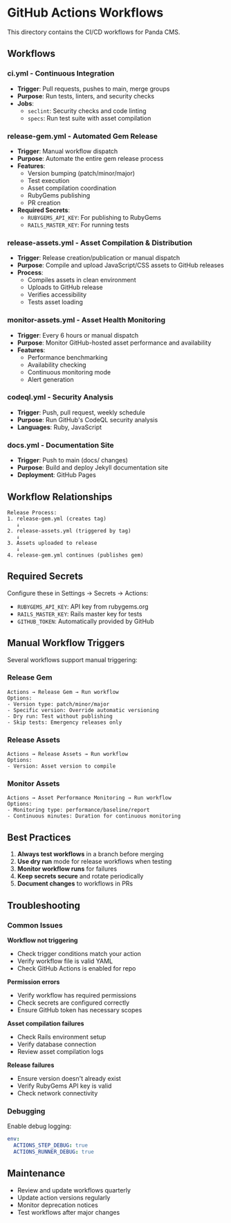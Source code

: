 # GitHub Actions Workflows

This directory contains the CI/CD workflows for Panda CMS.

## Workflows

### ci.yml - Continuous Integration
- **Trigger**: Pull requests, pushes to main, merge groups
- **Purpose**: Run tests, linters, and security checks
- **Jobs**:
  - `seclint`: Security checks and code linting
  - `specs`: Run test suite with asset compilation

### release-gem.yml - Automated Gem Release
- **Trigger**: Manual workflow dispatch
- **Purpose**: Automate the entire gem release process
- **Features**:
  - Version bumping (patch/minor/major)
  - Test execution
  - Asset compilation coordination
  - RubyGems publishing
  - PR creation
- **Required Secrets**:
  - `RUBYGEMS_API_KEY`: For publishing to RubyGems
  - `RAILS_MASTER_KEY`: For running tests

### release-assets.yml - Asset Compilation & Distribution
- **Trigger**: Release creation/publication or manual dispatch
- **Purpose**: Compile and upload JavaScript/CSS assets to GitHub releases
- **Process**:
  - Compiles assets in clean environment
  - Uploads to GitHub release
  - Verifies accessibility
  - Tests asset loading

### monitor-assets.yml - Asset Health Monitoring
- **Trigger**: Every 6 hours or manual dispatch
- **Purpose**: Monitor GitHub-hosted asset performance and availability
- **Features**:
  - Performance benchmarking
  - Availability checking
  - Continuous monitoring mode
  - Alert generation

### codeql.yml - Security Analysis
- **Trigger**: Push, pull request, weekly schedule
- **Purpose**: Run GitHub's CodeQL security analysis
- **Languages**: Ruby, JavaScript

### docs.yml - Documentation Site
- **Trigger**: Push to main (docs/ changes)
- **Purpose**: Build and deploy Jekyll documentation site
- **Deployment**: GitHub Pages

## Workflow Relationships

```
Release Process:
1. release-gem.yml (creates tag)
   ↓
2. release-assets.yml (triggered by tag)
   ↓
3. Assets uploaded to release
   ↓
4. release-gem.yml continues (publishes gem)
```

## Required Secrets

Configure these in Settings → Secrets → Actions:

- `RUBYGEMS_API_KEY`: API key from rubygems.org
- `RAILS_MASTER_KEY`: Rails master key for tests
- `GITHUB_TOKEN`: Automatically provided by GitHub

## Manual Workflow Triggers

Several workflows support manual triggering:

### Release Gem
```
Actions → Release Gem → Run workflow
Options:
- Version type: patch/minor/major
- Specific version: Override automatic versioning
- Dry run: Test without publishing
- Skip tests: Emergency releases only
```

### Release Assets
```
Actions → Release Assets → Run workflow
Options:
- Version: Asset version to compile
```

### Monitor Assets
```
Actions → Asset Performance Monitoring → Run workflow
Options:
- Monitoring type: performance/baseline/report
- Continuous minutes: Duration for continuous monitoring
```

## Best Practices

1. **Always test workflows** in a branch before merging
2. **Use dry run** mode for release workflows when testing
3. **Monitor workflow runs** for failures
4. **Keep secrets secure** and rotate periodically
5. **Document changes** to workflows in PRs

## Troubleshooting

### Common Issues

**Workflow not triggering**
- Check trigger conditions match your action
- Verify workflow file is valid YAML
- Check GitHub Actions is enabled for repo

**Permission errors**
- Verify workflow has required permissions
- Check secrets are configured correctly
- Ensure GitHub token has necessary scopes

**Asset compilation failures**
- Check Rails environment setup
- Verify database connection
- Review asset compilation logs

**Release failures**
- Ensure version doesn't already exist
- Verify RubyGems API key is valid
- Check network connectivity

### Debugging

Enable debug logging:
```yaml
env:
  ACTIONS_STEP_DEBUG: true
  ACTIONS_RUNNER_DEBUG: true
```

## Maintenance

- Review and update workflows quarterly
- Update action versions regularly
- Monitor deprecation notices
- Test workflows after major changes